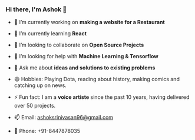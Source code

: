 ### Hi there, I'm Ashok 👋


- 🔭 I’m currently working on **making a website for a Restaurant**
- 🌱 I’m currently learning **React**
- 👯 I’m looking to collaborate on **Open Source Projects**
- 🤔 I’m looking for help with **Machine Learning & Tensorflow**
- 💬 Ask me about **ideas and solutions to existing problems**

- 😄 Hobbies: Playing Dota, reading about history, making comics and catching up on news.
- ⚡ Fun fact: I am a **voice artiste** since the past 10 years, having delivered over 50 projects.
- 📫 Email: ashoksrinivasan96@gmail.com
- 📱 Phone: +91-8447878035

<!--
**ashoksrinivasan96/ashoksrinivasan96** is a ✨ _special_ ✨ repository because its `README.md` (this file) appears on your GitHub profile.

Here are some ideas to get you started:

- 🔭 I’m currently working on 
- 🌱 I’m currently learning 
- 👯 I’m looking to collaborate on ...
- 🤔 I’m looking for help with ...
- 💬 Ask me about ...
- 📫 How to reach me: ...
- 😄 Pronouns: ...
- ⚡ Fun fact: ...
-->
